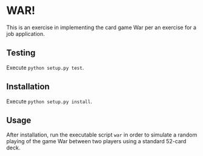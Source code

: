 WAR!
====

This is an exercise in implementing the card game War per an exercise
for a job application.


Testing
-------

Execute `python setup.py test`.


Installation
------------

Execute `python setup.py install`.


Usage
-----

After installation, run the executable script `war` in order to simulate
a random playing of the game War between two players using a standard
52-card deck.

